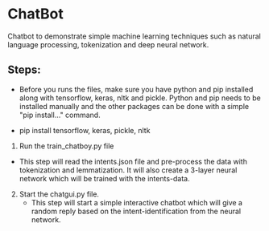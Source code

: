 # ChatBot
Chatbot to demonstrate simple machine learning techniques such as natural language processing, tokenization and deep neural network. 

## Steps:

- Before you runs the files, make sure you have python and pip installed along with tensorflow, keras, nltk and pickle. Python and pip needs to be installed manually and the other packages can be done with a simple "pip install..." command.

- pip install tensorflow, keras, pickle, nltk

1. Run the train_chatboy.py file
  - This step will read the intents.json file and pre-process the data with tokenization and lemmatization. It will also create a 3-layer neural network which will be trained with the intents-data. 

2. Start the chatgui.py file.
   - This step will start a simple interactive chatbot which will give a random reply based on the intent-identification from the neural network. 

